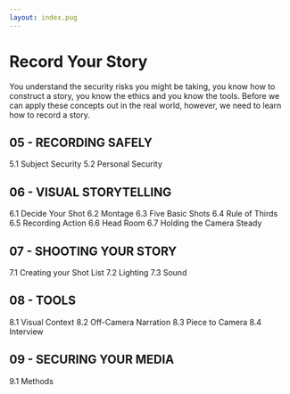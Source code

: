 ```yaml
---
layout: index.pug
---
```


# Record Your Story

You understand the security risks you might be taking, you know how to construct a story, you know the ethics and you know the tools. Before we can apply these concepts out in the real world, however, we need to learn how to record a story.

## 05 - RECORDING SAFELY

5.1 Subject Security
5.2 Personal Security

## 06 - VISUAL STORYTELLING

6.1 Decide Your Shot
6.2 Montage
6.3 Five Basic Shots
6.4 Rule of Thirds
6.5 Recording Action
6.6 Head Room
6.7 Holding the Camera Steady

## 07 - SHOOTING YOUR STORY

7.1 Creating your Shot List
7.2 Lighting
7.3 Sound

## 08 - TOOLS

8.1 Visual Context
8.2 Off-Camera Narration
8.3 Piece to Camera
8.4 Interview

## 09 - SECURING YOUR MEDIA

9.1 Methods
